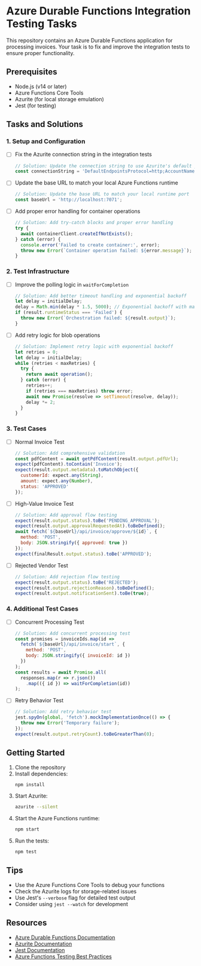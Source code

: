 # Azure Durable Functions Integration Testing Tasks

This repository contains an Azure Durable Functions application for processing invoices. Your task is to fix and improve the integration tests to ensure proper functionality.

## Prerequisites

- Node.js (v14 or later)
- Azure Functions Core Tools
- Azurite (for local storage emulation)
- Jest (for testing)

## Tasks and Solutions

### 1. Setup and Configuration
- [ ] Fix the Azurite connection string in the integration tests
  ```javascript
  // Solution: Update the connection string to use Azurite's default ports
  const connectionString = 'DefaultEndpointsProtocol=http;AccountName=devstoreaccount1;AccountKey=Eby8vdM02xNOcqFlqUwJPLlmEtlCDXJ1OUzFT50uSRZ6IFsuFq2UVErCz4I6tq/K1SZFPTOtr/KBHBeksoGMGw==;BlobEndpoint=http://127.0.0.1:10000/devstoreaccount1;QueueEndpoint=http://127.0.0.1:10001/devstoreaccount1;TableEndpoint=http://127.0.0.1:10002/devstoreaccount1';
  ```

- [ ] Update the base URL to match your local Azure Functions runtime
  ```javascript
  // Solution: Update the base URL to match your local runtime port
  const baseUrl = 'http://localhost:7071';
  ```

- [ ] Add proper error handling for container operations
  ```javascript
  // Solution: Add try-catch blocks and proper error handling
  try {
    await containerClient.createIfNotExists();
  } catch (error) {
    console.error('Failed to create container:', error);
    throw new Error(`Container operation failed: ${error.message}`);
  }
  ```

### 2. Test Infrastructure
- [ ] Improve the polling logic in `waitForCompletion`
  ```javascript
  // Solution: Add better timeout handling and exponential backoff
  let delay = initialDelay;
  delay = Math.min(delay * 1.5, 5000); // Exponential backoff with max 5s
  if (result.runtimeStatus === 'Failed') {
    throw new Error(`Orchestration failed: ${result.output}`);
  }
  ```

- [ ] Add retry logic for blob operations
  ```javascript
  // Solution: Implement retry logic with exponential backoff
  let retries = 0;
  let delay = initialDelay;
  while (retries < maxRetries) {
    try {
      return await operation();
    } catch (error) {
      retries++;
      if (retries === maxRetries) throw error;
      await new Promise(resolve => setTimeout(resolve, delay));
      delay *= 2;
    }
  }
  ```

### 3. Test Cases
- [ ] Normal Invoice Test
  ```javascript
  // Solution: Add comprehensive validation
  const pdfContent = await getPdfContent(result.output.pdfUrl);
  expect(pdfContent).toContain('Invoice');
  expect(result.output.metadata).toMatchObject({
    customerId: expect.any(String),
    amount: expect.any(Number),
    status: 'APPROVED'
  });
  ```

- [ ] High-Value Invoice Test
  ```javascript
  // Solution: Add approval flow testing
  expect(result.output.status).toBe('PENDING_APPROVAL');
  expect(result.output.approvalRequestedAt).toBeDefined();
  await fetch(`${baseUrl}/api/invoice/approve/${id}`, {
    method: 'POST',
    body: JSON.stringify({ approved: true })
  });
  expect(finalResult.output.status).toBe('APPROVED');
  ```

- [ ] Rejected Vendor Test
  ```javascript
  // Solution: Add rejection flow testing
  expect(result.output.status).toBe('REJECTED');
  expect(result.output.rejectionReason).toBeDefined();
  expect(result.output.notificationSent).toBe(true);
  ```

### 4. Additional Test Cases
- [ ] Concurrent Processing Test
  ```javascript
  // Solution: Add concurrent processing test
  const promises = invoiceIds.map(id => 
    fetch(`${baseUrl}/api/invoice/start`, {
      method: 'POST',
      body: JSON.stringify({ invoiceId: id })
    })
  );
  const results = await Promise.all(
    responses.map(r => r.json())
      .map(({ id }) => waitForCompletion(id))
  );
  ```

- [ ] Retry Behavior Test
  ```javascript
  // Solution: Add retry behavior test
  jest.spyOn(global, 'fetch').mockImplementationOnce(() => {
    throw new Error('Temporary failure');
  });
  expect(result.output.retryCount).toBeGreaterThan(0);
  ```

## Getting Started

1. Clone the repository
2. Install dependencies:
   ```bash
   npm install
   ```
3. Start Azurite:
   ```bash
   azurite --silent
   ```
4. Start the Azure Functions runtime:
   ```bash
   npm start
   ```
5. Run the tests:
   ```bash
   npm test
   ```

## Tips

- Use the Azure Functions Core Tools to debug your functions
- Check the Azurite logs for storage-related issues
- Use Jest's `--verbose` flag for detailed test output
- Consider using `jest --watch` for development

## Resources

- [Azure Durable Functions Documentation](https://docs.microsoft.com/en-us/azure/azure-functions/durable/durable-functions-overview)
- [Azurite Documentation](https://github.com/Azure/Azurite)
- [Jest Documentation](https://jestjs.io/docs/getting-started)
- [Azure Functions Testing Best Practices](https://docs.microsoft.com/en-us/azure/azure-functions/functions-test-a-function)